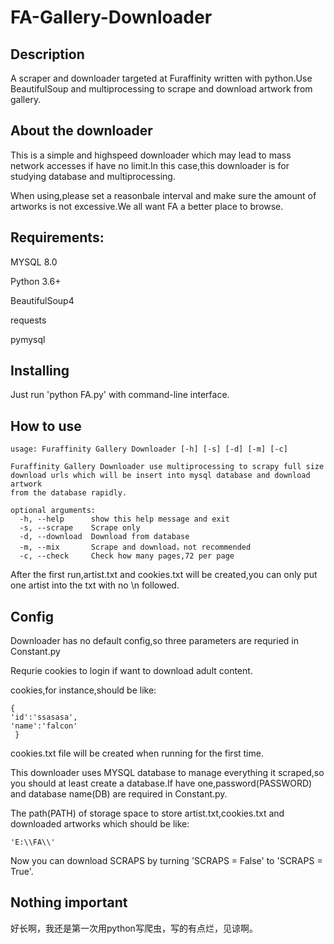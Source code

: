 # FA-Gallery-Downloader
## Description
A scraper and downloader targeted at Furaffinity written with python.Use BeautifulSoup and multiprocessing to scrape and download artwork from gallery.

## About the downloader
This is a simple and highspeed downloader which may lead to mass network accesses if have no limit.In this case,this downloader is for studying database and multiprocessing.

When using,please set a reasonbale interval and make sure the amount of artworks is not excessive.We all want FA a better place to browse.

## Requirements:
MYSQL 8.0

Python 3.6+

BeautifulSoup4

requests

pymysql

## Installing
Just run 'python FA.py' with command-line interface.

## How to use
```
usage: Furaffinity Gallery Downloader [-h] [-s] [-d] [-m] [-c]

Furaffinity Gallery Downloader use multiprocessing to scrapy full size
download urls which will be insert into mysql database and download artwork
from the database rapidly.

optional arguments:
  -h, --help      show this help message and exit
  -s, --scrape    Scrape only
  -d, --download  Download from database
  -m, --mix       Scrape and download，not recommended
  -c, --check     Check how many pages,72 per page
  ```

After the first run,artist.txt and cookies.txt will be created,you can only put one artist into the txt with no \n followed.

## Config
Downloader has no default config,so three parameters are requried in Constant.py

Requrie cookies to login if want to download adult content.

cookies,for instance,should be like:
```
{
'id':'ssasasa',
'name':'falcon'
 }
 ```
 
 cookies.txt file will be created when running for the first time.
 
 This downloader uses MYSQL database to manage everything it scraped,so you should at least create a database.If have one,password(PASSWORD) and database name(DB) are required in Constant.py.
 
 The path(PATH) of storage space to store artist.txt,cookies.txt and downloaded artworks which should be like:
 
 ```'E:\\FA\\'```
 
 Now you can download SCRAPS by turning 'SCRAPS = False' to 'SCRAPS = True'.

## Nothing important
好长啊，我还是第一次用python写爬虫，写的有点烂，见谅啊。
